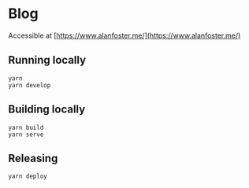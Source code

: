 # Blog

Accessible at [https://www.alanfoster.me/](https://www.alanfoster.me/)

## Running locally

```
yarn
yarn develop
```

## Building locally

```
yarn build
yarn serve
```

## Releasing

```
yarn deploy
```

